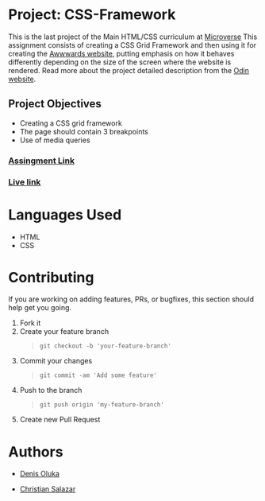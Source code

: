 # Project: CSS-Framework

This is the last project of the Main HTML/CSS curriculum at [Microverse](https://www.microverse.org/)
This assignment consists of creating a CSS Grid Framework and then using it for creating the [Awwwards website](https://www.awwwards.com/), putting emphasis on how it behaves differently depending on the size of the screen where the website is rendered.
Read more about the project detailed description from the [Odin website](https://www.theodinproject.com/courses/html5-and-css3/lessons/design-your-own-grid-based-framework).

## Project Objectives

- Creating a CSS grid framework
- The page should contain 3 breakpoints
- Use of media queries

### [Assingment Link](https://www.theodinproject.com/courses/html5-and-css3/lessons/design-your-own-grid-based-framework)

### [Live link]()

# Languages Used

- HTML
- CSS

# Contributing

If you are working on adding features, PRs, or bugfixes, this section should help get you going.

1. Fork it
2. Create your feature branch
   > `git checkout -b 'your-feature-branch'`
3. Commit your changes
   > `git commit -am 'Add some feature'`
4. Push to the branch
   > `git push origin 'my-feature-branch'`
5. Create new Pull Request

# Authors

- [Denis Oluka](https://github.com/OlukaDenis)

- [Christian Salazar](https://github.com/Grifo89)
